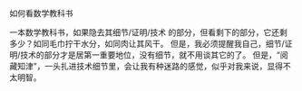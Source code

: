 如何看数学教科书

一本数学教科书，如果隐去其细节/证明/技术 的部分，但看剩下的部分，它还剩多少？如同毛巾拧干水分，如同肉让其风干。
但是，我必须提醒我自己，细节/证明/技术的部分才是居第一重要地位，没有细节，就不用谈其它的了。
但是，“阅藏知津”，一头扎进技术细节里，会让我有种迷路的感觉，似乎对我来说，显得不太明智。